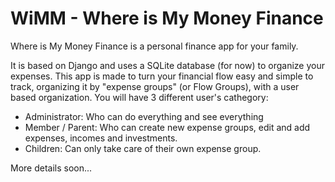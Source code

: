 # WiMM - Where is My Money Finance
 Where is My Money Finance is a personal finance app for your family.

It is based on Django and uses a SQLite database (for now) to organize your expenses.
This app is made to turn your financial flow easy and simple to track, organizing it by "expense groups" (or Flow Groups), with a user based organization.
You will have 3 different user's cathegory:
- Administrator: Who can do everything and see everything
- Member / Parent: Who can create new expense groups, edit and add expenses, incomes and investments.
- Children: Can only take care of their own expense group.

More details soon...
